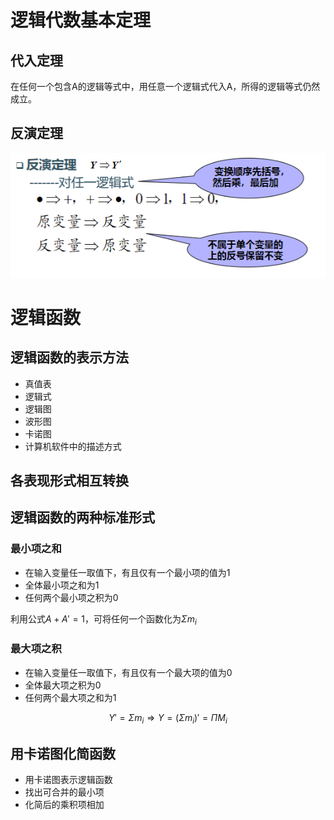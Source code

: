 # 逻辑代数基本定理

## 代入定理

在任何一个包含A的逻辑等式中，用任意一个逻辑式代入A，所得的逻辑等式仍然成立。

## 反演定理

![alt text](image.png)

# 逻辑函数

## 逻辑函数的表示方法

- 真值表
- 逻辑式
- 逻辑图
- 波形图
- 卡诺图
- 计算机软件中的描述方式

## 各表现形式相互转换

## 逻辑函数的两种标准形式

### 最小项之和

- 在输入变量任一取值下，有且仅有一个最小项的值为1
- 全体最小项之和为1
- 任何两个最小项之积为0

利用公式$A + A' = 1$，可将任何一个函数化为$\Sigma m_i$

### 最大项之积

- 在输入变量任一取值下，有且仅有一个最大项的值为0
- 全体最大项之积为0
- 任何两个最大项之和为1

$$
Y' = \Sigma m_i \Rightarrow Y = (\Sigma m_i)' = \Pi M_i
$$

## 用卡诺图化简函数

- 用卡诺图表示逻辑函数
- 找出可合并的最小项
- 化简后的乘积项相加